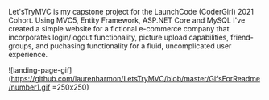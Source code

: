 Let'sTryMVC is my capstone project for the LaunchCode (CoderGirl) 2021 Cohort. Using MVC5, Entity Framework, ASP.NET Core and MySQL 
I've created a simple website for a fictional e-commerce company that incorporates login/logout functionality, picture upload capabilities, 
friend-groups, and puchasing functionality for a fluid, uncomplicated user experience.


![landing-page-gif](https://github.com/laurenharmon/LetsTryMVC/blob/master/GifsForReadme/number1.gif =250x250)
